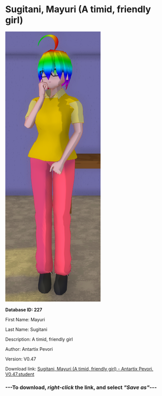 # Sugitani, Mayuri (A timid, friendly girl)

<img src="https://raw.githubusercontent.com/Arbiter1223/Daigaku-Gurashi-Custom-Students/master/Students/Files/Sugitani%2C%20Mayuri%20(A%20timid%2C%20friendly%20girl).png" title="Sugitani, Mayuri (A timid, friendly girl) - Antartix Pevori, V0.47">

**Database ID: 227**

First Name: Mayuri

Last Name: Sugitani

Description: A timid, friendly girl

Author: Antartix Pevori

Version: V0.47

Download link: <a href="https://raw.githubusercontent.com/Arbiter1223/Daigaku-Gurashi-Custom-Students/master/Students/Files/Sugitani%2C%20Mayuri%20(A%20timid%2C%20friendly%20girl)%20-%20Antartix%20Pevori%2C%20V0.47.student">Sugitani, Mayuri (A timid, friendly girl) - Antartix Pevori, V0.47.student</a>

### ---**To download, _right-click_ the link, and select _"Save as"_**---
